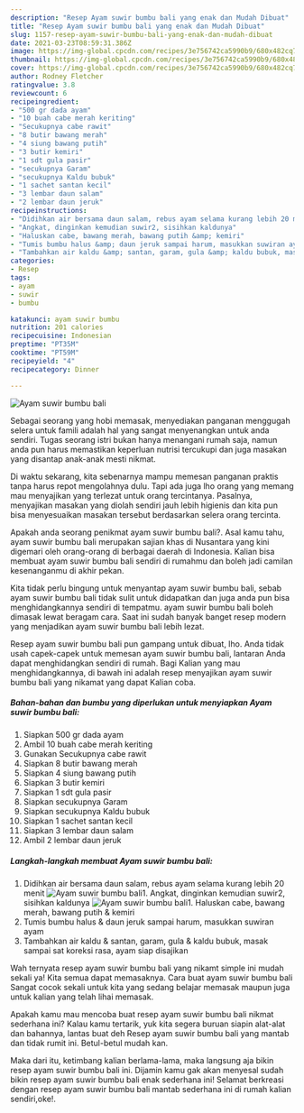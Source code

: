 ```yaml
---
description: "Resep Ayam suwir bumbu bali yang enak dan Mudah Dibuat"
title: "Resep Ayam suwir bumbu bali yang enak dan Mudah Dibuat"
slug: 1157-resep-ayam-suwir-bumbu-bali-yang-enak-dan-mudah-dibuat
date: 2021-03-23T08:59:31.386Z
image: https://img-global.cpcdn.com/recipes/3e756742ca5990b9/680x482cq70/ayam-suwir-bumbu-bali-foto-resep-utama.jpg
thumbnail: https://img-global.cpcdn.com/recipes/3e756742ca5990b9/680x482cq70/ayam-suwir-bumbu-bali-foto-resep-utama.jpg
cover: https://img-global.cpcdn.com/recipes/3e756742ca5990b9/680x482cq70/ayam-suwir-bumbu-bali-foto-resep-utama.jpg
author: Rodney Fletcher
ratingvalue: 3.8
reviewcount: 6
recipeingredient:
- "500 gr dada ayam"
- "10 buah cabe merah keriting"
- "Secukupnya cabe rawit"
- "8 butir bawang merah"
- "4 siung bawang putih"
- "3 butir kemiri"
- "1 sdt gula pasir"
- "secukupnya Garam"
- "secukupnya Kaldu bubuk"
- "1 sachet santan kecil"
- "3 lembar daun salam"
- "2 lembar daun jeruk"
recipeinstructions:
- "Didihkan air bersama daun salam, rebus ayam selama kurang lebih 20 menit"
- "Angkat, dinginkan kemudian suwir2, sisihkan kaldunya"
- "Haluskan cabe, bawang merah, bawang putih &amp; kemiri"
- "Tumis bumbu halus &amp; daun jeruk sampai harum, masukkan suwiran ayam"
- "Tambahkan air kaldu &amp; santan, garam, gula &amp; kaldu bubuk, masak sampai sat koreksi rasa, ayam siap disajikan"
categories:
- Resep
tags:
- ayam
- suwir
- bumbu

katakunci: ayam suwir bumbu 
nutrition: 201 calories
recipecuisine: Indonesian
preptime: "PT35M"
cooktime: "PT59M"
recipeyield: "4"
recipecategory: Dinner

---
```



![Ayam suwir bumbu bali](https://img-global.cpcdn.com/recipes/3e756742ca5990b9/680x482cq70/ayam-suwir-bumbu-bali-foto-resep-utama.jpg)

Sebagai seorang yang hobi memasak, menyediakan panganan menggugah selera untuk famili adalah hal yang sangat menyenangkan untuk anda sendiri. Tugas seorang istri bukan hanya menangani rumah saja, namun anda pun harus memastikan keperluan nutrisi tercukupi dan juga masakan yang disantap anak-anak mesti nikmat.

Di waktu  sekarang, kita sebenarnya mampu memesan panganan praktis tanpa harus repot mengolahnya dulu. Tapi ada juga lho orang yang memang mau menyajikan yang terlezat untuk orang tercintanya. Pasalnya, menyajikan masakan yang diolah sendiri jauh lebih higienis dan kita pun bisa menyesuaikan masakan tersebut berdasarkan selera orang tercinta. 



Apakah anda seorang penikmat ayam suwir bumbu bali?. Asal kamu tahu, ayam suwir bumbu bali merupakan sajian khas di Nusantara yang kini digemari oleh orang-orang di berbagai daerah di Indonesia. Kalian bisa membuat ayam suwir bumbu bali sendiri di rumahmu dan boleh jadi camilan kesenanganmu di akhir pekan.

Kita tidak perlu bingung untuk menyantap ayam suwir bumbu bali, sebab ayam suwir bumbu bali tidak sulit untuk didapatkan dan juga anda pun bisa menghidangkannya sendiri di tempatmu. ayam suwir bumbu bali boleh dimasak lewat beragam cara. Saat ini sudah banyak banget resep modern yang menjadikan ayam suwir bumbu bali lebih lezat.

Resep ayam suwir bumbu bali pun gampang untuk dibuat, lho. Anda tidak usah capek-capek untuk memesan ayam suwir bumbu bali, lantaran Anda dapat menghidangkan sendiri di rumah. Bagi Kalian yang mau menghidangkannya, di bawah ini adalah resep menyajikan ayam suwir bumbu bali yang nikamat yang dapat Kalian coba.

<!--inarticleads1-->

##### Bahan-bahan dan bumbu yang diperlukan untuk menyiapkan Ayam suwir bumbu bali:

1. Siapkan 500 gr dada ayam
1. Ambil 10 buah cabe merah keriting
1. Gunakan Secukupnya cabe rawit
1. Siapkan 8 butir bawang merah
1. Siapkan 4 siung bawang putih
1. Siapkan 3 butir kemiri
1. Siapkan 1 sdt gula pasir
1. Siapkan secukupnya Garam
1. Siapkan secukupnya Kaldu bubuk
1. Siapkan 1 sachet santan kecil
1. Siapkan 3 lembar daun salam
1. Ambil 2 lembar daun jeruk




<!--inarticleads2-->

##### Langkah-langkah membuat Ayam suwir bumbu bali:

1. Didihkan air bersama daun salam, rebus ayam selama kurang lebih 20 menit
<img src="https://img-global.cpcdn.com/steps/fc1dd089207a06d3/160x128cq70/ayam-suwir-bumbu-bali-langkah-memasak-1-foto.jpg" alt="Ayam suwir bumbu bali">1. Angkat, dinginkan kemudian suwir2, sisihkan kaldunya
<img src="https://img-global.cpcdn.com/steps/cd227c16a8bc53af/160x128cq70/ayam-suwir-bumbu-bali-langkah-memasak-2-foto.jpg" alt="Ayam suwir bumbu bali">1. Haluskan cabe, bawang merah, bawang putih &amp; kemiri
1. Tumis bumbu halus &amp; daun jeruk sampai harum, masukkan suwiran ayam
1. Tambahkan air kaldu &amp; santan, garam, gula &amp; kaldu bubuk, masak sampai sat koreksi rasa, ayam siap disajikan




Wah ternyata resep ayam suwir bumbu bali yang nikamt simple ini mudah sekali ya! Kita semua dapat memasaknya. Cara buat ayam suwir bumbu bali Sangat cocok sekali untuk kita yang sedang belajar memasak maupun juga untuk kalian yang telah lihai memasak.

Apakah kamu mau mencoba buat resep ayam suwir bumbu bali nikmat sederhana ini? Kalau kamu tertarik, yuk kita segera buruan siapin alat-alat dan bahannya, lantas buat deh Resep ayam suwir bumbu bali yang mantab dan tidak rumit ini. Betul-betul mudah kan. 

Maka dari itu, ketimbang kalian berlama-lama, maka langsung aja bikin resep ayam suwir bumbu bali ini. Dijamin kamu gak akan menyesal sudah bikin resep ayam suwir bumbu bali enak sederhana ini! Selamat berkreasi dengan resep ayam suwir bumbu bali mantab sederhana ini di rumah kalian sendiri,oke!.

